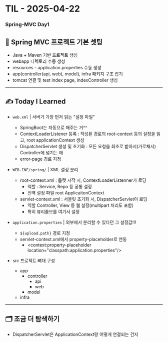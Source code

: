 # TIL - 2025-04-22
### Spring-MVC Day1

## 📌 Spring MVC 프로젝트 기본 셋팅

- Java + Maven 기반 프로젝트 생성
- webapp 디렉토리 수동 생성
- resources - application.properties 수동 생성
- app(controller(api, web), model), infra 패키지 구조 잡기
- tomcat 연결 및 test index page, indexController 생성

---

## ✍️ Today I Learned

- `web.xml` | 서버가 가장 먼저 읽는 "설정 파일"
    - SpringBoot는 자동으로 해주는 거^^
    - ContextLoaderListener 등록 : 작성된 경로의 root-context 등의 설정을 읽고, root applicationContext 생성
    - DispatcherServlet 생성 및 초기화 : 모든 요청을 최초로 받아서(가로채서) Controller에 넘기는 애
    - error-page 경로 지정 
  

- `WEB-INF/spring/` | XML 설정 분리
    - root-context.xml : 톰캣 시작 시, ContextLoaderListenner가 로딩
      - 역할 : Service, Repo 등 공통 설정
      - 전역 설정 파일 root ApplicaitonContext
    - servlet-context.xml : 서블릿 초기화 시, DispatcherServlet이 로딩
      - 역할 Controller, View 등 웹 설정(multipart 처리도 포함)
      - 특히 뷰리졸브를 여기서 설정
  

- `application.properties` | 외부에서 분리할 수 있다던 그 설정값!!!
    - `${upload.path}` 경로 지정
    - servlet-context.xml에서 property-placeholder로 연동
      - <context:property-placeholder location="classpath:application.properties"/>



- src 프로젝트 뼈대 구성
  - app
    - controller
      - api
      - web
    - model
  - infra

---

## 🗂️ 조금 더 탐색하기

- DispatcherServlet은 ApplicationContext랑 어떻게 연결되는 건지
